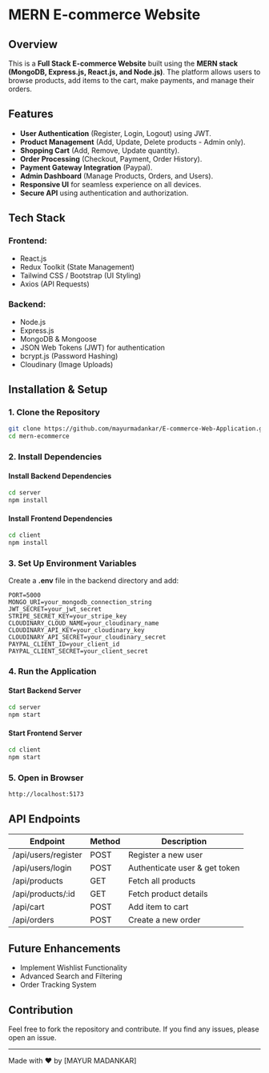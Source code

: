 # MERN E-commerce Website

## Overview
This is a **Full Stack E-commerce Website** built using the **MERN stack (MongoDB, Express.js, React.js, and Node.js)**. The platform allows users to browse products, add items to the cart, make payments, and manage their orders.

## Features
- **User Authentication** (Register, Login, Logout) using JWT.
- **Product Management** (Add, Update, Delete products - Admin only).
- **Shopping Cart** (Add, Remove, Update quantity).
- **Order Processing** (Checkout, Payment, Order History).
- **Payment Gateway Integration** (Paypal).
- **Admin Dashboard** (Manage Products, Orders, and Users).
- **Responsive UI** for seamless experience on all devices.
- **Secure API** using authentication and authorization.

## Tech Stack
### Frontend:
- React.js
- Redux Toolkit (State Management)
- Tailwind CSS / Bootstrap (UI Styling)
- Axios (API Requests)

### Backend:
- Node.js
- Express.js
- MongoDB & Mongoose
- JSON Web Tokens (JWT) for authentication
- bcrypt.js (Password Hashing)
- Cloudinary (Image Uploads)

## Installation & Setup
### 1. Clone the Repository
```sh
git clone https://github.com/mayurmadankar/E-commerce-Web-Application.git
cd mern-ecommerce
```

### 2. Install Dependencies
#### Install Backend Dependencies
```sh
cd server
npm install
```

#### Install Frontend Dependencies
```sh
cd client
npm install
```

### 3. Set Up Environment Variables
Create a **.env** file in the backend directory and add:
```env
PORT=5000
MONGO_URI=your_mongodb_connection_string
JWT_SECRET=your_jwt_secret
STRIPE_SECRET_KEY=your_stripe_key
CLOUDINARY_CLOUD_NAME=your_cloudinary_name
CLOUDINARY_API_KEY=your_cloudinary_key
CLOUDINARY_API_SECRET=your_cloudinary_secret
PAYPAL_CLIENT_ID=your_client_id
PAYPAL_CLIENT_SECRET=your_client_secret
```

### 4. Run the Application
#### Start Backend Server
```sh
cd server
npm start
```

#### Start Frontend Server
```sh
cd client
npm start
```

### 5. Open in Browser
```
http://localhost:5173
```

## API Endpoints
| Endpoint               | Method | Description                     |
|------------------------|--------|---------------------------------|
| /api/users/register   | POST   | Register a new user            |
| /api/users/login      | POST   | Authenticate user & get token  |
| /api/products        | GET    | Fetch all products             |
| /api/products/:id    | GET    | Fetch product details          |
| /api/cart            | POST   | Add item to cart               |
| /api/orders          | POST   | Create a new order             |

## Future Enhancements
- Implement Wishlist Functionality
- Advanced Search and Filtering
- Order Tracking System

## Contribution
Feel free to fork the repository and contribute. If you find any issues, please open an issue.

---
Made with ❤️ by [MAYUR MADANKAR]
